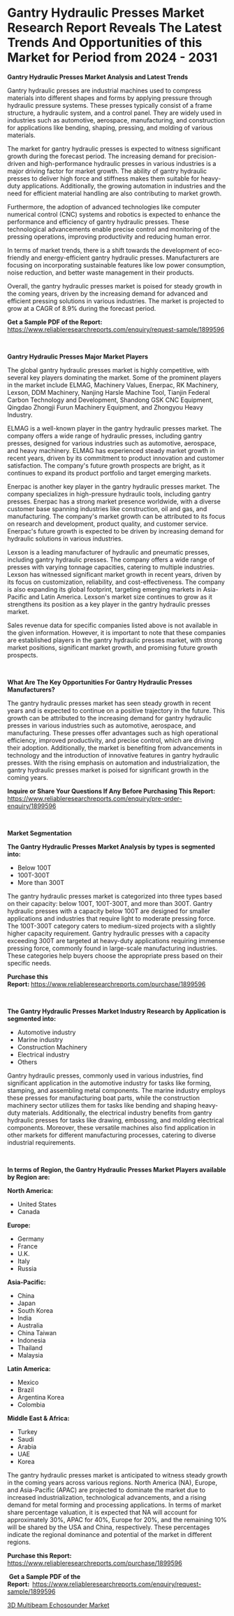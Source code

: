 <p><h1>Gantry Hydraulic Presses Market Research Report Reveals The Latest Trends And Opportunities of this Market for Period from 2024 - 2031</h1></p><p><strong>Gantry Hydraulic Presses Market Analysis and Latest Trends</strong></p>
<p><p>Gantry hydraulic presses are industrial machines used to compress materials into different shapes and forms by applying pressure through hydraulic pressure systems. These presses typically consist of a frame structure, a hydraulic system, and a control panel. They are widely used in industries such as automotive, aerospace, manufacturing, and construction for applications like bending, shaping, pressing, and molding of various materials.</p><p>The market for gantry hydraulic presses is expected to witness significant growth during the forecast period. The increasing demand for precision-driven and high-performance hydraulic presses in various industries is a major driving factor for market growth. The ability of gantry hydraulic presses to deliver high force and stiffness makes them suitable for heavy-duty applications. Additionally, the growing automation in industries and the need for efficient material handling are also contributing to market growth.</p><p>Furthermore, the adoption of advanced technologies like computer numerical control (CNC) systems and robotics is expected to enhance the performance and efficiency of gantry hydraulic presses. These technological advancements enable precise control and monitoring of the pressing operations, improving productivity and reducing human error.</p><p>In terms of market trends, there is a shift towards the development of eco-friendly and energy-efficient gantry hydraulic presses. Manufacturers are focusing on incorporating sustainable features like low power consumption, noise reduction, and better waste management in their products.</p><p>Overall, the gantry hydraulic presses market is poised for steady growth in the coming years, driven by the increasing demand for advanced and efficient pressing solutions in various industries. The market is projected to grow at a CAGR of 8.9% during the forecast period.</p></p>
<p><strong>Get a Sample PDF of the Report:&nbsp;</strong> <a href="https://www.reliableresearchreports.com/enquiry/request-sample/1899596">https://www.reliableresearchreports.com/enquiry/request-sample/1899596</a></p>
<p>&nbsp;</p>
<p><strong>Gantry Hydraulic Presses Major Market Players</strong></p>
<p><p>The global gantry hydraulic presses market is highly competitive, with several key players dominating the market. Some of the prominent players in the market include ELMAG, Machinery Values, Enerpac, RK Machinery, Lexson, DDM Machinery, Nanjing Harsle Machine Tool, Tianjin Federal Carbon Technology and Development, Shandong GSK CNC Equipment, Qingdao Zhongji Furun Machinery Equipment, and Zhongyou Heavy Industry.</p><p>ELMAG is a well-known player in the gantry hydraulic presses market. The company offers a wide range of hydraulic presses, including gantry presses, designed for various industries such as automotive, aerospace, and heavy machinery. ELMAG has experienced steady market growth in recent years, driven by its commitment to product innovation and customer satisfaction. The company's future growth prospects are bright, as it continues to expand its product portfolio and target emerging markets.</p><p>Enerpac is another key player in the gantry hydraulic presses market. The company specializes in high-pressure hydraulic tools, including gantry presses. Enerpac has a strong market presence worldwide, with a diverse customer base spanning industries like construction, oil and gas, and manufacturing. The company's market growth can be attributed to its focus on research and development, product quality, and customer service. Enerpac's future growth is expected to be driven by increasing demand for hydraulic solutions in various industries.</p><p>Lexson is a leading manufacturer of hydraulic and pneumatic presses, including gantry hydraulic presses. The company offers a wide range of presses with varying tonnage capacities, catering to multiple industries. Lexson has witnessed significant market growth in recent years, driven by its focus on customization, reliability, and cost-effectiveness. The company is also expanding its global footprint, targeting emerging markets in Asia-Pacific and Latin America. Lexson's market size continues to grow as it strengthens its position as a key player in the gantry hydraulic presses market.</p><p>Sales revenue data for specific companies listed above is not available in the given information. However, it is important to note that these companies are established players in the gantry hydraulic presses market, with strong market positions, significant market growth, and promising future growth prospects.</p></p>
<p>&nbsp;</p>
<p><strong>What Are The Key Opportunities For Gantry Hydraulic Presses Manufacturers?</strong></p>
<p><p>The gantry hydraulic presses market has seen steady growth in recent years and is expected to continue on a positive trajectory in the future. This growth can be attributed to the increasing demand for gantry hydraulic presses in various industries such as automotive, aerospace, and manufacturing. These presses offer advantages such as high operational efficiency, improved productivity, and precise control, which are driving their adoption. Additionally, the market is benefiting from advancements in technology and the introduction of innovative features in gantry hydraulic presses. With the rising emphasis on automation and industrialization, the gantry hydraulic presses market is poised for significant growth in the coming years.</p></p>
<p><strong>Inquire or Share Your Questions If Any Before Purchasing This Report:</strong> <a href="https://www.reliableresearchreports.com/enquiry/pre-order-enquiry/1899596">https://www.reliableresearchreports.com/enquiry/pre-order-enquiry/1899596</a></p>
<p>&nbsp;</p>
<p><strong>Market Segmentation</strong></p>
<p><strong>The Gantry Hydraulic Presses Market Analysis by types is segmented into:</strong></p>
<p><ul><li>Below 100T</li><li>100T-300T</li><li>More than 300T</li></ul></p>
<p><p>The gantry hydraulic presses market is categorized into three types based on their capacity: below 100T, 100T-300T, and more than 300T. Gantry hydraulic presses with a capacity below 100T are designed for smaller applications and industries that require light to moderate pressing force. The 100T-300T category caters to medium-sized projects with a slightly higher capacity requirement. Gantry hydraulic presses with a capacity exceeding 300T are targeted at heavy-duty applications requiring immense pressing force, commonly found in large-scale manufacturing industries. These categories help buyers choose the appropriate press based on their specific needs.</p></p>
<p><strong>Purchase this Report:&nbsp;</strong><a href="https://www.reliableresearchreports.com/purchase/1899596">https://www.reliableresearchreports.com/purchase/1899596</a></p>
<p>&nbsp;</p>
<p><strong>The Gantry Hydraulic Presses Market Industry Research by Application is segmented into:</strong></p>
<p><ul><li>Automotive industry</li><li>Marine industry</li><li>Construction Machinery</li><li>Electrical industry</li><li>Others</li></ul></p>
<p><p>Gantry hydraulic presses, commonly used in various industries, find significant application in the automotive industry for tasks like forming, stamping, and assembling metal components. The marine industry employs these presses for manufacturing boat parts, while the construction machinery sector utilizes them for tasks like bending and shaping heavy-duty materials. Additionally, the electrical industry benefits from gantry hydraulic presses for tasks like drawing, embossing, and molding electrical components. Moreover, these versatile machines also find application in other markets for different manufacturing processes, catering to diverse industrial requirements.</p></p>
<p>&nbsp;</p>
<p><strong>In terms of Region, the Gantry Hydraulic Presses Market Players available by Region are:</strong></p>
<p>
    <p> <strong> North America: </strong>
        <ul>
            <li>United States</li>
            <li>Canada</li>
        </ul>
        </p> 
    <p> <strong> Europe: </strong>
        <ul>
            <li>Germany</li>
            <li>France</li>
            <li>U.K.</li>
            <li>Italy</li>
            <li>Russia</li>
        </ul>
        </p> 
    <p> <strong> Asia-Pacific: </strong>
        <ul>
            <li>China</li>
            <li>Japan</li>
            <li>South Korea</li>
            <li>India</li>
            <li>Australia</li>
            <li>China Taiwan</li>
            <li>Indonesia</li>
            <li>Thailand</li>
            <li>Malaysia</li>
        </ul>
        </p> 
    <p> <strong> Latin America: </strong>
        <ul>
            <li>Mexico</li>
            <li>Brazil</li>
            <li>Argentina Korea</li>
            <li>Colombia</li>
        </ul>
        </p> 
    <p> <strong> Middle East & Africa: </strong>
        <ul>
            <li>Turkey</li>
            <li>Saudi</li>
            <li>Arabia</li>
            <li>UAE</li>
            <li>Korea</li>
        </ul>
    </p>
    </p>
<p><p>The gantry hydraulic presses market is anticipated to witness steady growth in the coming years across various regions. North America (NA), Europe, and Asia-Pacific (APAC) are projected to dominate the market due to increased industrialization, technological advancements, and a rising demand for metal forming and processing applications. In terms of market share percentage valuation, it is expected that NA will account for approximately 30%, APAC for 40%, Europe for 20%, and the remaining 10% will be shared by the USA and China, respectively. These percentages indicate the regional dominance and potential of the market in different regions.</p></p>
<p><strong>Purchase this Report: </strong><a href="https://www.reliableresearchreports.com/purchase/1899596">https://www.reliableresearchreports.com/purchase/1899596</a></p>
<p>&nbsp;<strong>Get a Sample PDF of the Report:&nbsp;&nbsp;</strong><a href="https://www.reliableresearchreports.com/enquiry/request-sample/1899596">https://www.reliableresearchreports.com/enquiry/request-sample/1899596</a></p>
<p><strong></strong></p>
<p><p><a href="https://github.com/Chiragrp22/Market-Research-Report-List-2/blob/main/3d-multibeam-echosounder-market.md">3D Multibeam Echosounder Market</a></p></p>